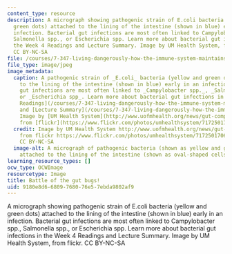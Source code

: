 ```yaml
---
content_type: resource
description: A micrograph showing pathogenic strain of E.coli bacteria (yellow and
  green dots) attached to the lining of the intestine (shown in blue) early in an
  infection. Bacterial gut infections are most often linked to Campylobacter spp.,
  Salmonella spp., or Escherichia spp. Learn more about bacterial gut infections in
  the Week 4 Readings and Lecture Summary. Image by UM Health System, from flickr.
  CC BY-NC-SA
file: /courses/7-347-living-dangerously-how-the-immune-system-maintains-peace-with-trillions-of-commensal-bacteria-while-preventing-pathogenic-invasions-fall-2015/9180e8d66809768076e57ebda9802af9_7-347f15.jpg
file_type: image/jpeg
image_metadata:
  caption: A pathogenic strain of _E.coli_ bacteria (yellow and green dots) attached
    to the lining of the intestine (shown in blue) early in an infection. Bacterial
    gut infections are most often linked to _Campylobacter spp._, _Salmonella spp.,_
    or _Escherichia spp_. Learn more about bacterial gut infections in the [Week 4
    Readings](/courses/7-347-living-dangerously-how-the-immune-system-maintains-peace-with-trillions-of-commensal-bacteria-while-preventing-pathogenic-invasions-fall-2015/pages/readings)
    and [Lecture Summary](/courses/7-347-living-dangerously-how-the-immune-system-maintains-peace-with-trillions-of-commensal-bacteria-while-preventing-pathogenic-invasions-fall-2015/pages/lecture-summaries).
    Image by [UM Health System](http://www.uofmhealth.org/news/gut-competition-5-10),
    from [flickr](https://www.flickr.com/photos/umhealthsystem/7172501706/). CC BY-NC-SA
  credit: Image by UM Health System http://www.uofmhealth.org/news/gut-competition-5-10
    from flickr https://www.flickr.com/photos/umhealthsystem/7172501706/in/photostream/
    CC BY-NC-SA
  image-alt: A micrograph of pathogenic bacteria (shown as yellow and green dots)
    attached to the lining of the intestine (shown as oval-shaped cells stained blue).
learning_resource_types: []
ocw_type: OCWImage
resourcetype: Image
title: Battle of the gut bugs!
uid: 9180e8d6-6809-7680-76e5-7ebda9802af9
---
```

A micrograph showing pathogenic strain of E.coli bacteria (yellow and green dots) attached to the lining of the intestine (shown in blue) early in an infection. Bacterial gut infections are most often linked to Campylobacter spp., Salmonella spp., or Escherichia spp. Learn more about bacterial gut infections in the Week 4 Readings and Lecture Summary. Image by UM Health System, from flickr. CC BY-NC-SA